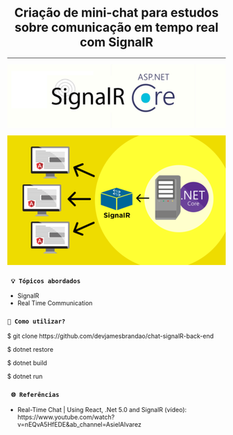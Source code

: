 <h1 align="center"><strong>Criação de mini-chat para estudos sobre comunicação em tempo real com SignalR</strong></h1>

<hr/>

<p align="center">
    <img src="/img/signal.png" alt="Logo do SignalR" title="Logo do SignalR">
</p> 

<p align="center">
    <img src="/img/architecture.webp" alt="Arquitetura modelo para utilizar SignalR" title="Arquitetura modelo para utilizar SignalR">
</p> 


### ` 💡 Tópicos abordados`
* SignalR
* Real Time Communication

### `🔎 Como utilizar?`

<p>$ git clone https://github.com/devjamesbrandao/chat-signalR-back-end</p>

<p>$ dotnet restore</p>

<p>$ dotnet build</p>

<p>$ dotnet run</p>

### ` 🌐 Referências`
- <p> Real-Time Chat | Using React, .Net 5.0 and SignalR (vídeo): https://www.youtube.com/watch?v=nEQvA5HfEDE&ab_channel=AsielAlvarez</p>


